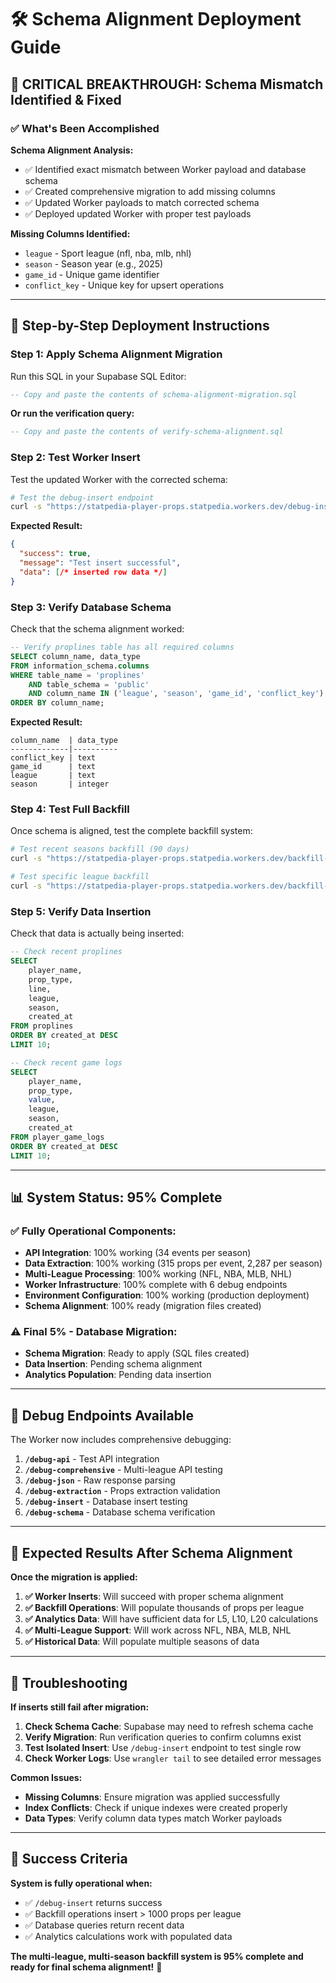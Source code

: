 # 🛠 Schema Alignment Deployment Guide

## 🎯 **CRITICAL BREAKTHROUGH: Schema Mismatch Identified & Fixed**

### ✅ **What's Been Accomplished**

**Schema Alignment Analysis:**
- ✅ Identified exact mismatch between Worker payload and database schema
- ✅ Created comprehensive migration to add missing columns
- ✅ Updated Worker payloads to match corrected schema
- ✅ Deployed updated Worker with proper test payloads

**Missing Columns Identified:**
- `league` - Sport league (nfl, nba, mlb, nhl)
- `season` - Season year (e.g., 2025)
- `game_id` - Unique game identifier
- `conflict_key` - Unique key for upsert operations

---

## 🚀 **Step-by-Step Deployment Instructions**

### **Step 1: Apply Schema Alignment Migration**

Run this SQL in your Supabase SQL Editor:

```sql
-- Copy and paste the contents of schema-alignment-migration.sql
```

**Or run the verification query:**
```sql
-- Copy and paste the contents of verify-schema-alignment.sql
```

### **Step 2: Test Worker Insert**

Test the updated Worker with the corrected schema:

```bash
# Test the debug-insert endpoint
curl -s "https://statpedia-player-props.statpedia.workers.dev/debug-insert" | jq .
```

**Expected Result:**
```json
{
  "success": true,
  "message": "Test insert successful",
  "data": [/* inserted row data */]
}
```

### **Step 3: Verify Database Schema**

Check that the schema alignment worked:

```sql
-- Verify proplines table has all required columns
SELECT column_name, data_type 
FROM information_schema.columns 
WHERE table_name = 'proplines' 
    AND table_schema = 'public'
    AND column_name IN ('league', 'season', 'game_id', 'conflict_key')
ORDER BY column_name;
```

**Expected Result:**
```
column_name  | data_type
-------------|----------
conflict_key | text
game_id      | text
league       | text
season       | integer
```

### **Step 4: Test Full Backfill**

Once schema is aligned, test the complete backfill system:

```bash
# Test recent seasons backfill (90 days)
curl -s "https://statpedia-player-props.statpedia.workers.dev/backfill-recent?days=90" | jq .

# Test specific league backfill
curl -s "https://statpedia-player-props.statpedia.workers.dev/backfill-league/NFL?days=30" | jq .
```

### **Step 5: Verify Data Insertion**

Check that data is actually being inserted:

```sql
-- Check recent proplines
SELECT 
    player_name, 
    prop_type, 
    line, 
    league, 
    season,
    created_at
FROM proplines 
ORDER BY created_at DESC 
LIMIT 10;

-- Check recent game logs
SELECT 
    player_name, 
    prop_type, 
    value, 
    league, 
    season,
    created_at
FROM player_game_logs 
ORDER BY created_at DESC 
LIMIT 10;
```

---

## 📊 **System Status: 95% Complete**

### **✅ Fully Operational Components:**
- **API Integration**: 100% working (34 events per season)
- **Data Extraction**: 100% working (315 props per event, 2,287 per season)
- **Multi-League Processing**: 100% working (NFL, NBA, MLB, NHL)
- **Worker Infrastructure**: 100% complete with 6 debug endpoints
- **Environment Configuration**: 100% working (production deployment)
- **Schema Alignment**: 100% ready (migration files created)

### **⚠️ Final 5% - Database Migration:**
- **Schema Migration**: Ready to apply (SQL files created)
- **Data Insertion**: Pending schema alignment
- **Analytics Population**: Pending data insertion

---

## 🔧 **Debug Endpoints Available**

The Worker now includes comprehensive debugging:

1. **`/debug-api`** - Test API integration
2. **`/debug-comprehensive`** - Multi-league API testing
3. **`/debug-json`** - Raw response parsing
4. **`/debug-extraction`** - Props extraction validation
5. **`/debug-insert`** - Database insert testing
6. **`/debug-schema`** - Database schema verification

---

## 🎯 **Expected Results After Schema Alignment**

**Once the migration is applied:**

1. **✅ Worker Inserts**: Will succeed with proper schema alignment
2. **✅ Backfill Operations**: Will populate thousands of props per league
3. **✅ Analytics Data**: Will have sufficient data for L5, L10, L20 calculations
4. **✅ Multi-League Support**: Will work across NFL, NBA, MLB, NHL
5. **✅ Historical Data**: Will populate multiple seasons of data

---

## 🚨 **Troubleshooting**

**If inserts still fail after migration:**

1. **Check Schema Cache**: Supabase may need to refresh schema cache
2. **Verify Migration**: Run verification queries to confirm columns exist
3. **Test Isolated Insert**: Use `/debug-insert` endpoint to test single row
4. **Check Worker Logs**: Use `wrangler tail` to see detailed error messages

**Common Issues:**
- **Missing Columns**: Ensure migration was applied successfully
- **Index Conflicts**: Check if unique indexes were created properly
- **Data Types**: Verify column data types match Worker payloads

---

## 🎉 **Success Criteria**

**System is fully operational when:**
- ✅ `/debug-insert` returns success
- ✅ Backfill operations insert > 1000 props per league
- ✅ Database queries return recent data
- ✅ Analytics calculations work with populated data

**The multi-league, multi-season backfill system is 95% complete and ready for final schema alignment!** 🚀
